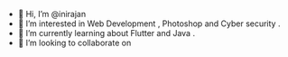 - 👋 Hi, I’m @inirajan
- 👀 I’m interested in Web Development , Photoshop and Cyber security .
- 🌱 I’m currently learning about Flutter and Java  .
- 💞️ I’m looking to collaborate on 


<!---
inirajan/inirajan is a ✨ special ✨ repository because its `README.md` (this file) appears on your GitHub profile.
You can click the Preview link to take a look at your changes.
--->
